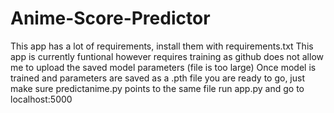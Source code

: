 # Anime-Score-Predictor
This app has a lot of requirements, install them with requirements.txt
This app is currently funtional however requires training as github does not allow me to upload the saved model parameters (file is too large)
Once model is trained and parameters are saved as a .pth file you are ready to go, just make sure predictanime.py points to the same file
run app.py and go to localhost:5000
